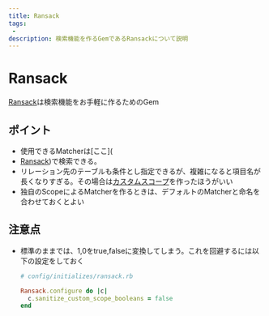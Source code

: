 ```yaml
---
title: Ransack
tags:
 -
description: 検索機能を作るGemであるRansackについて説明
---
```


# Ransack
[Ransack](https://github.com/activerecord-hackery/ransack)は検索機能をお手軽に作るためのGem

## ポイント
 - 使用できるMatcherは[ここ](
 - [Ransack](https://github.com/activerecord-hackery/ransack))で検索できる。
 - リレーション先のテーブルも条件とし指定できるが、複雑になると項目名が長くなりすぎる。その場合は[カスタムスコープ](https://github.com/activerecord-hackery/ransack#using-scopesclass-methods)を作ったほうがいい
 - 独自のScopeによるMatcherを作るときは、デフォルトのMatcherと命名を合わせておくとよい

## 注意点
 - 標準のままでは、1,0をtrue,falseに変換してしまう。これを回避するには以下の設定をしておく
    ```ruby
    # config/initializes/ransack.rb

    Ransack.configure do |c|
      c.sanitize_custom_scope_booleans = false
    end
    ```
